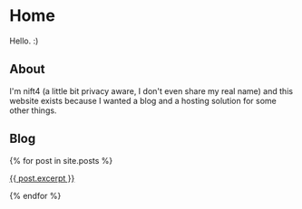 ---
---
# Home
Hello. :)
## About
I'm nift4 (a little bit privacy aware, I don't even share my real name) and this website exists because I wanted a blog and a hosting solution for some other things.
## Blog
<div id="posts">
  {% for post in site.posts %}
      <a href="{{ post.url }}"><p>{{ post.excerpt }}</p></a>
  {% endfor %}
</div>
